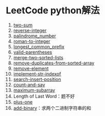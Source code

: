 # LeetCode python解法

1. [two-sum](two-sum/two-sum.md)
2. [reverse-integer](reverse-integer/reverse-integer.md)
3. [palindrome_number](palindrome_number/palindrome_number.md)
4. [roman-to-integer](roman-to-integer/roman-to-integer.md)
5. [longest_common_prefix](longest_common_prefix/longest_common_prefix.md)
6. [valid-parentheses](valid-parentheses/valid-parentheses.md)
7. [merge-two-sorted-lists](merge-two-sorted-lists/merge-two-sorted-lists.md)
8. [remove-duplicates-from-sorted-array](remove-duplicates-from-sorted-array/remove-duplicates-from-sorted-array.md)
9. [remove-element](remove-element/remove-element.md)
10. [implement-str-indexof](implement-str-indexof/implement-str-indexof.md)
11. [search-insert-position](search-insert-position/search-insert-position.md)
12. [count-and-say](count-and-say/count-and-say.md)
13. [maximum-subarray](maximum-subarray/maximum-subarray.md)
14. Length of Last Word：题不好
15. [plus-one](plus-one/plus-one.md)
16. [add-binary](./add-binary/add-binary.md)：求两个二进制字符串的和

